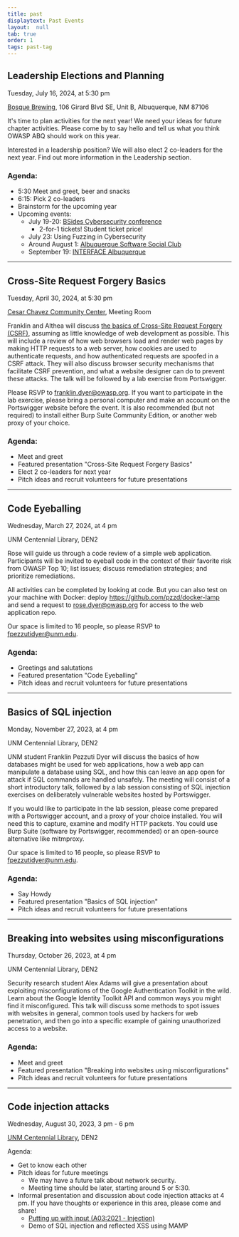 ```yaml
---
title: past
displaytext: Past Events
layout:  null
tab: true
order: 1
tags: past-tag
---
```


## Leadership Elections and Planning

Tuesday, July 16, 2024, at 5:30 pm

<a href='https://maps.app.goo.gl/4xiarPVjq5S5jbFg6' target='new'>Bosque Brewing</a>, 106 Girard Blvd SE, Unit B, Albuquerque, NM 87106

It's time to plan activities for the next year! We need your ideas for future chapter activities. Please come by to say hello and tell us what you think OWASP ABQ should work on this year. 

Interested in a leadership position? We will also elect 2 co-leaders for the next year. Find out more information in the Leadership section.


### Agenda: 
- 5:30 Meet and greet, beer and snacks
- 6:15: Pick 2 co-leaders
- Brainstorm for the upcoming year
- Upcoming events:
  - July 19-20: <a href="https://bsidesabq.org" target="new">BSides Cybersecurity conference</a>
    - 2-for-1 tickets! Student ticket price!
  - July 23: Using Fuzzing in Cybersecurity
  - Around August 1: <a href="https://www.meetup.com/albuquerque-software-social-club/" target="new">Albuquerque Software Social Club</a>
  - September 19: <a href="https://f2fevents.com/event/abq24/" target='new'>INTERFACE Albuquerque</a>

---

## Cross-Site Request Forgery Basics

Tuesday, April 30, 2024, at 5:30 pm

<a href='https://www.google.com/maps?ll=35.065797,-106.564822&z=16&t=m&hl=en-US&gl=US&mapclient=embed&cid=1931813735759550125' target='_blank'>Cesar Chavez Community Center</a>, Meeting Room

Franklin and Althea will discuss <a href='/www-chapter-albuquerque/assets/pdf/csrf-handout.pdf' target='_blank'>the basics of Cross-Site Request Forgery (CSRF)</a>, assuming as little knowledge of web development as possible. This will include a review of how web browsers load and render web pages by making HTTP requests to a web server, how cookies are used to authenticate requests, and how authenticated requests are spoofed in a CSRF attack. They will also discuss browser security mechanisms that facilitate CSRF prevention, and what a website designer can do to prevent these attacks. The talk will be followed by a lab exercise from Portswigger.

Please RSVP to franklin.dyer@owasp.org. If you want to participate in the lab exercise, please bring a personal computer and make an account on the Portswigger website before the event. It is also recommended (but not required) to install either Burp Suite Community Edition, or another web proxy of your choice.

### Agenda: 
- Meet and greet
- Featured presentation "Cross-Site Request Forgery Basics"
- Elect 2 co-leaders for next year
- Pitch ideas and recruit volunteers for future presentations

---

## Code Eyeballing
Wednesday, March 27, 2024, at 4 pm

UNM Centennial Library, DEN2

Rose will guide us through a code review of a simple web application. Participants will be invited to eyeball code in the context of their favorite risk from OWASP Top 10; list issues; discuss remediation strategies; and prioritize remediations. 

All activities can be completed by looking at code. But you can also test on your machine with Docker: deploy https://github.com/pzzd/docker-lamp and send a request to rose.dyer@owasp.org for access to the web application repo.

Our space is limited to 16 people, so please RSVP to fpezzutidyer@unm.edu.

### Agenda: 

- Greetings and salutations
- Featured presentation "Code Eyeballing"
- Pitch ideas and recruit volunteers for future presentations

---

## Basics of SQL injection

Monday, November 27, 2023, at 4 pm

UNM Centennial Library, DEN2

UNM student Franklin Pezzuti Dyer will discuss the basics of how databases might be used for web applications, how a web app can manipulate a database using SQL, and how this can leave an app open for attack if SQL commands are handled unsafely. The meeting will consist of a short introductory talk, followed by a lab session consisting of SQL injection exercises on deliberately vulnerable websites hosted by Portswigger.

If you would like to participate in the lab session, please come prepared with a Portswigger account, and a proxy of your choice installed. You will need this to capture, examine and modify HTTP packets. You could use Burp Suite (software by Portswigger, recommended) or an open-source alternative like mitmproxy.

Our space is limited to 16 people, so please RSVP to fpezzutidyer@unm.edu.

### Agenda: 

- Say Howdy
- Featured presentation "Basics of SQL injection"
- Pitch ideas and recruit volunteers for future presentations

---

## Breaking into websites using misconfigurations

Thursday, October 26, 2023, at 4 pm

UNM Centennial Library, DEN2

Security research student Alex Adams will give a presentation about exploiting misconfigurations of the Google Authentication Toolkit in the wild. Learn about the Google Identity Toolkit API and common ways you might find it misconfigured. This talk will discuss some methods to spot issues with websites in general, common tools used by hackers for web penetration, and then go into a specific example of gaining unauthorized access to a website.

### Agenda:

- Meet and greet
- Featured presentation "Breaking into websites using misconfigurations"
- Pitch ideas and recruit volunteers for future presentations

---

## Code injection attacks

Wednesday, August 30, 2023, 3 pm - 6 pm

<a href="/www-chapter-albuquerque/#div-centlibrary" onclick="location.hash='div-centlibrary'; location.reload();">UNM Centennial Library</a>, DEN2

Agenda:

- Get to know each other
- Pitch ideas for future meetings
  - We may have a future talk about network security.
  - Meeting time should be later, starting around 5 or 5:30.
- Informal presentation and discussion about code injection attacks at 4 pm. If you have thoughts or experience in this area, please come and share!
  - [Putting up with input (A03:2021 - Injection)](https://github.com/pzzd/owasp-talks/blob/main/injection-talk.pdf)
  - Demo of SQL injection and reflected XSS using MAMP
